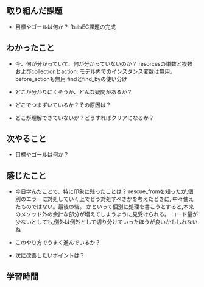 ## 取り組んだ課題
- 目標やゴールは何か？
RailsEC課題の完成

## わかったこと
- 今、何が分かっていて、何が分かっていないのか？
resorcesの単数と複数 およびcollectionとaction:
モデル内でのインスタンス変数は無用。before_actionも無用
findとfind_byの使い分け

- どこが分かりにくそうか、どんな疑問があるか？

- どこでつまずいているか？その原因は？

- どこが理解できていないか？どうすればクリアになるか？

## 次やること
- 目標やゴールは何か？

## 感じたこと
- 今日学んだことで、特に印象に残ったことは？
rescue_fromを知ったが,個別のエラーに対処していく上でどう対処すべきかを考えたときに,
中々使えたものではない。最後の砦。
かといって個別に処理を書こうとすると,本来のメソッド外の余計な部分が増えてしまうように見受けられる。
コード量が少ないとしても,例外は例外として切り分けていったほうが良いかもしれないね
- このやり方でうまく進んでいるか？

- 次に改善したいポイントは？

## 学習時間









